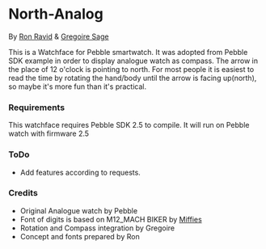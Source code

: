 # North-Analog #

By [Ron Ravid](https://github.com/ron064/) & [Gregoire Sage](https://github.com/gregoiresage/)

This is a Watchface for Pebble smartwatch. It was adopted from Pebble SDK example in order to display analogue watch as compass. The arrow in the place of 12 o'clock is pointing to north. For most people it is easiest to read the time by rotating the hand/body until the arrow is facing up(north), so maybe it's more fun than it's practical.

### Requirements ###

This watchface requires Pebble SDK 2.5 to compile. It will run on Pebble watch with firmware 2.5

### ToDo ###

* Add features according to requests. 

### Credits ###

* Original Analogue watch by Pebble
* Font of digits is based on M12_MACH BIKER by [Miffies](http://mfs.jp.org/)
* Rotation and Compass integration by Gregoire
* Concept and fonts prepared by Ron
